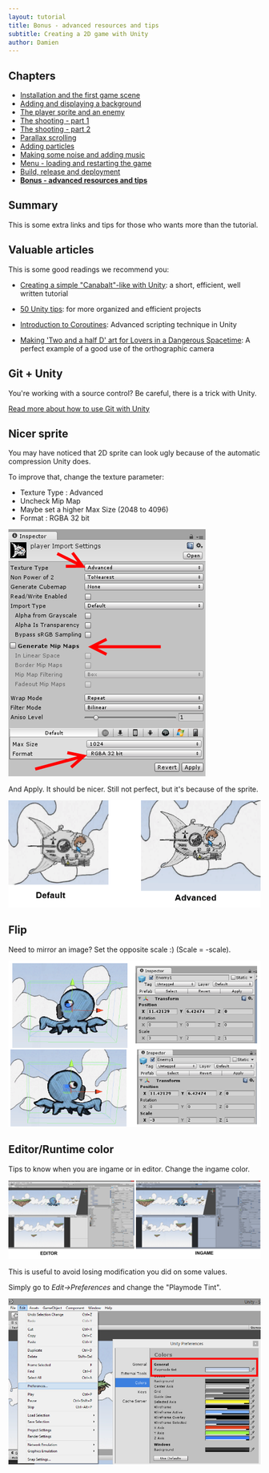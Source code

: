 ```yaml
---
layout: tutorial
title: Bonus - advanced resources and tips
subtitle: Creating a 2D game with Unity
author: Damien
---
```


## Chapters

- [Installation and the first game scene](../part1-install-and-scene)
- [Adding and displaying a background](../part2-background-and-camera)
- [The player sprite and an enemy](../part3-player-and-enemies)
- [The shooting - part 1](../part4-shooting-101)
- [The shooting - part 2](../part5-shooting-102)
- [Parallax scrolling](../part6-parallax-scrolling)
- [Adding particles](../part7-particles)
- [Making some noise and adding music](../part8-sounds)
- [Menu - loading and restarting the game](../part9-menus)
- [Build, release and deployment](../part10-deployment)
- **[Bonus - advanced resources and tips](../part11-bonus)**

## Summary

This is some extra links and tips for those who wants more than the tutorial.

## Valuable articles

This is some good readings we recommend you:

- [Creating a simple "Canabalt"-like with Unity](http://catlikecoding.com/unity/tutorials/runner/): a short, efficient, well written tutorial

- [50 Unity tips](http://devmag.org.za/2012/07/12/50-tips-for-working-with-unity-best-practices/): for more organized and efficient projects

- [Introduction to Coroutines](http://unitypatterns.com/introduction-to-coroutines/): Advanced scripting technique in Unity

- [Making 'Two and a half D' art for Lovers in a Dangerous Spacetime](http://www.gamasutra.com/blogs/MattHammill/20130206/186138/Making_Two_and_a_half_D_art_for_Lovers_in_a_Dangerous_Spacetime.php): A perfect example of a good use of the orthographic camera


## Git + Unity

You're working with a source control? Be careful, there is a trick with Unity.

[Read more about how to use Git with Unity](http://dmayance.com/git-and-unity-projects/)

## Nicer sprite

You may have noticed that 2D sprite can look ugly because of the automatic compression Unity does.

To improve that, change the texture parameter:

- Texture Type : Advanced
- Uncheck Mip Map
- Maybe set a higher Max Size (2048 to 4096)
- Format : RGBA 32 bit

[ ![texture settings][texture_settings]][texture_settings]

And Apply. It should be nicer. Still not perfect, but it's because of the sprite.

[ ![quality][quality_result]][quality_result]

## Flip

Need to mirror an image?
Set the opposite scale :) (Scale = -scale).

[ ![Flip][flip]][flip]

## Editor/Runtime color

Tips to know when you are ingame or in editor. Change the ingame color.

[ ![Ingame/Editor different colors][color]][color]

This is useful to avoid losing modification you did on some values.

Simply go to _Edit->Preferences_ and change the "Playmode Tint".

[ ![Playmode tint location][preferences_color]][preferences_color]




[texture_settings]: ./img/texture_settings.png

[quality_result]: ./img/quality_result.png

[flip]: ./img/flip.png

[color]: ./img/color.png

[preferences_color]: ./img/preferences_color.png

[camera_iso]: ./img/camera_iso.png
